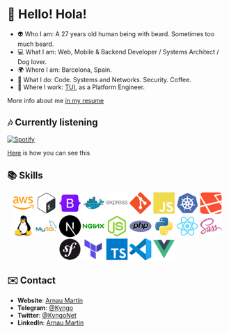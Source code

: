 # 👋 Hello! Hola!

- 👽 Who I am: A 27 years old human being with beard. Sometimes too much beard.
- 💻 What I am: Web, Mobile & Backend Developer / Systems Architect / Dog lover.
- 🌍 Where I am: Barcelona, Spain.
- 🤔 What I do: Code. Systems and Networks. Security. Coffee.
- 🏢 Where I work: [TUI](https://tui.com), as a Platform Engineer.

More info about me [in my resume](https://github.com/Kyngo/Resume/releases/latest)

## 🎶 Currently listening

[![Spotify](https://prometheus.kyngo.net/play?v=1)](https://open.spotify.com/user/arno-kun)

[Here](https://github.com/Kyngo/WhatIAmPlaying) is how you can see this

## 📚 Skills

<div align="center">
<img width="50" height="50" src="https://raw.githubusercontent.com/devicons/devicon/v2.15.1/icons/amazonwebservices/amazonwebservices-plain-wordmark.svg" />
<img width="50" height="50" src="https://raw.githubusercontent.com/devicons/devicon/v2.15.1/icons/bash/bash-original.svg" />
<img width="50" height="50" src="https://raw.githubusercontent.com/devicons/devicon/v2.15.1/icons/bootstrap/bootstrap-original.svg" />
<img width="50" height="50" src="https://raw.githubusercontent.com/devicons/devicon/v2.15.1/icons/docker/docker-original.svg" />
<img width="50" height="50" src="https://raw.githubusercontent.com/devicons/devicon/v2.15.1/icons/express/express-original-wordmark.svg" />
<img width="50" height="50" src="https://raw.githubusercontent.com/devicons/devicon/v2.15.1/icons/git/git-original.svg" />
<img width="50" height="50" src="https://raw.githubusercontent.com/devicons/devicon/v2.15.1/icons/javascript/javascript-plain.svg" />
<img width="50" height="50" src="https://raw.githubusercontent.com/devicons/devicon/v2.15.1/icons/kubernetes/kubernetes-plain.svg" />
<img width="50" height="50" src="https://raw.githubusercontent.com/devicons/devicon/v2.15.1/icons/laravel/laravel-plain.svg" />
<img width="50" height="50" src="https://raw.githubusercontent.com/devicons/devicon/v2.15.1/icons/linux/linux-original.svg" />
<img width="50" height="50" src="https://raw.githubusercontent.com/devicons/devicon/v2.15.1/icons/mysql/mysql-original-wordmark.svg" />
<img width="50" height="50" src="https://raw.githubusercontent.com/devicons/devicon/v2.15.1/icons/nextjs/nextjs-original.svg" />
<img width="50" height="50" src="https://raw.githubusercontent.com/devicons/devicon/v2.15.1/icons/nginx/nginx-original.svg" />
<img width="50" height="50" src="https://raw.githubusercontent.com/devicons/devicon/v2.15.1/icons/nodejs/nodejs-original.svg" />
<img width="50" height="50" src="https://raw.githubusercontent.com/devicons/devicon/v2.15.1/icons/php/php-original.svg" />
<img width="50" height="50" src="https://raw.githubusercontent.com/devicons/devicon/v2.15.1/icons/python/python-original.svg" />
<img width="50" height="50" src="https://raw.githubusercontent.com/devicons/devicon/v2.15.1/icons/react/react-original.svg" />
<img width="50" height="50" src="https://raw.githubusercontent.com/devicons/devicon/v2.15.1/icons/sass/sass-original.svg" />
<img width="50" height="50" src="https://raw.githubusercontent.com/devicons/devicon/v2.15.1/icons/symfony/symfony-original.svg" />
<img width="50" height="50" src="https://raw.githubusercontent.com/devicons/devicon/v2.15.1/icons/terraform/terraform-original.svg" />
<img width="50" height="50" src="https://raw.githubusercontent.com/devicons/devicon/v2.15.1/icons/typescript/typescript-original.svg" />
<img width="50" height="50" src="https://raw.githubusercontent.com/devicons/devicon/v2.15.1/icons/vscode/vscode-original.svg" />
<img width="50" height="50" src="https://raw.githubusercontent.com/devicons/devicon/v2.15.1/icons/vuejs/vuejs-original.svg" />
</div>

## ✉️ Contact

- **Website**: [Arnau Martín](https://arnaumart.in)
- **Telegram**: [@Kyngo](https://t.me/kyngo)
- **Twitter**: [@KyngoNet](https://twitter.com/kyngonet)
- **LinkedIn**: [Arnau Martin](https://www.linkedin.com/in/arnaumartin/)
